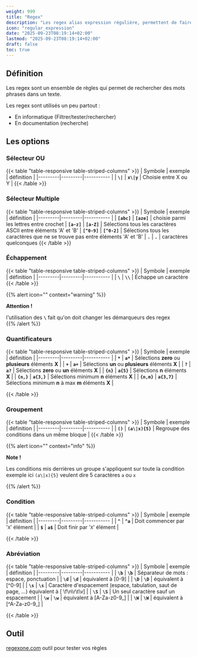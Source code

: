 ```yaml
---
weight: 999
title: "Regex"
description: "Les regex alias expression régulière, permettent de faire des recherches complexes au sein d'un texte"
icon: "regular_expression"
date: "2025-09-23T08:19:14+02:00"
lastmod: "2025-09-23T08:19:14+02:00"
draft: false
toc: true
---
```


## Définition

Les regex sont un ensemble de règles qui permet de rechercher des mots phrases dans un texte.

Les regex sont utilisés un peu partout :
- En informatique (Filtrer/tester/rechercher)
- En documentation (recherche)


## Les options
### Sélecteur OU

{{< table "table-responsive table-striped-columns" >}}
| Symbole | exemple | définition |
|---------|---------|----------- |
| **`\|`**  |   **`x\|y`** | Choisie entre X ou Y |
{{< /table >}}

### Sélecteur Multiple

{{< table "table-responsive table-striped-columns" >}}
| Symbole | exemple | définition |
|---------|---------|----------- |
| **`[abc]`**  | **`[aze]`**     | choisie parmi les lettres entre crochet
| **`[a-z]`**  | **`[a-Z]`**     | Sélections tous les caractères ASCII entre éléments 'A' et 'B'
| **`[^0-9]`** | **`[^0-2]`**    | Sélections tous les caractères que ne se trouve pas entre éléments 'A' et 'B'
|  **`.`**     |   **`.`**       | caractères quelconques
{{< /table >}}

### Échappement

{{< table "table-responsive table-striped-columns" >}}
| Symbole | exemple | définition |
|---------|---------|----------- |
| **`\`**   | **`\\`**     | Échappe un caractère
{{< /table >}}

{{% alert icon="" context="warning" %}}

**Attention !** 

l'utilisation des **`\`** fait qu'on doit changer les démarqueurs des regex  
{{% /alert %}}

### Quantificateurs

{{< table "table-responsive table-striped-columns" >}}
| Symbole | exemple | définition |
|---------|---------|----------- |
| **`*`**   | **`a*`**     | Sélections **zero** ou **plusieurs** éléments **X** |
| **`+`**   | **`a+`**    | Sélections **un** ou **plusieurs** éléments **X** |
| **`?`**   | **`a?`**     | Sélections **zero** ou **un** éléments **X** |
| **`{n}`** |     **`a{5}`**    | Sélections **n** éléments **X** |
| **`{n,}`**  |   **`a{3,}`**    | Sélections minimum **n** éléments **X** |
| **`{n,m}`**   | **`a{3,7}`**     | Sélections minimum **n** à max **m** éléments **X** |


{{< /table >}}

### Groupement

{{< table "table-responsive table-striped-columns" >}}
| Symbole | exemple | définition |
|---------|---------|----------- |
| **`()`**     | **`(a\|x){5}`**     | Regroupe des conditions dans un même bloque  |
{{< /table >}}

{{% alert icon="" context="info" %}}

**Note !**

Les conditions mis derrières un groupe s'appliquent sur toute la condition exemple ici `(a\|x){5}` veulent dire 5 caractères `a` ou `x`

{{% /alert %}}

### Condition

{{< table  "table-responsive table-striped-columns" >}}
| Symbole | exemple | définition |
|---------|---------|----------- |
| **`^`**     | **`^a`**     | Doit commencer par '`X`' élément |
| **`$`**     | **`a$`**     | Doit finir par '`X`' élément |

{{< /table >}}

### Abréviation

{{< table "table-responsive table-striped-columns" >}}
| Symbole | exemple | définition |
|---------|---------|----------- |
| **`\b`**     | **`\b`**     | Séparateur de mots : espace, ponctuation |
| **`\d`**     | **`\d`**     | équivalent à [0-9] |
| **`\D`**     | **`\D`**     | équivalent à [^0-9] |
| **`\s`**     | **`\s`**     | Caractère d'espacement (espace, tabulation, saut de page, ...) équivalent à [ \f\n\r\t\v] |
| **`\S`**     | **`\S`**     | Un seul caractère sauf un espacement |
| **`\w`**     | **`\w`**     | équivalent à [A-Za-z0-9_] |
| **`\W`**     | **`\W`**     | équivalent à [^A-Za-z0-9_] |

{{< /table >}}

## Outil

[regexone.com](https://regexone.com/) outil pour tester vos règles